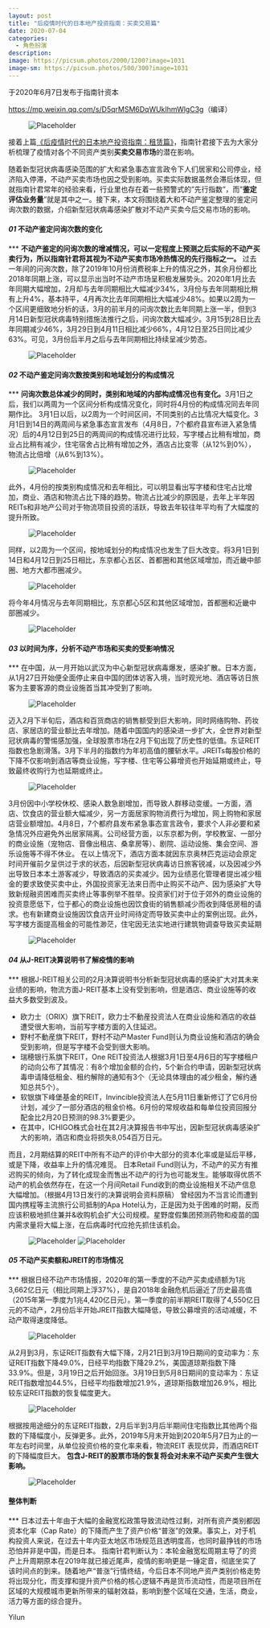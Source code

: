 ```yaml
---
layout: post
title: "后疫情时代的日本地产投资指南：买卖交易篇"
date: 2020-07-04
categories:
  - 角色扮演
description:
image: https://picsum.photos/2000/1200?image=1031
image-sm: https://picsum.photos/500/300?image=1031
---
```

于2020年6月7日发布于指南针资本

<a href="https://mp.weixin.qq.com/s/D5qrMSM6DqWUkIhmWlgC3g">https://mp.weixin.qq.com/s/D5qrMSM6DqWUkIhmWlgC3g</a>（编译）

<figure>
  <img src="https://i.loli.net/2020/09/19/jL58UzOvuPRTZnt.png" alt="Placeholder"/>
  <!--<figcaption>Gentrify cray pug authentic, cliche listicle actually subway tile woke semiotics af.</figcaption>-->
</figure>

接着上篇<a href="{{site.url}}/2020/07/04/Japanese-Real-Estate-Investment-Guide-Lease/">《后疫情时代的日本地产投资指南：租赁篇》</a>，指南针君接下去为大家分析梳理了疫情对各个不同资产类别<b>买卖交易市场</b>的潜在影响。
<!--break-->
随着新型冠状病毒感染范围的扩大和紧急事态宣言政令下人们居家和公司停业，经济陷入停滞，不动产买卖市场也因之受到影响。买卖实际数据虽然会滞后体现，但就指南针君常年的经验来看，行业里也存在着一些预警式的”先行指数”，而”<b>鉴定评估业务量</b>”就是其中之一。接下来，本文将围绕着大和不动产鉴定整理的鉴定问询次数的数据，介绍新型冠状病毒感染扩散对不动产买卖今后交易市场的影响。



<h4><i>01 </i>不动产鉴定问询次数的变化</h4>
***
<b>不动产鉴定的问询次数的增减情况，可以一定程度上预测之后实际的不动产买卖行为，所以指南针君将其视为不动产买卖市场冷热情况的先行指标之一。</b>
过去一年间的问询次数，除了2019年10月份消费税率上升的情况之外，其余月份都比2018年同期上涨，可以显示出当时不动产市场呈积极发展势头。2020年1月比去年同期大幅增加，2月却与去年同期相比大幅减少34%，3月份与去年同期相比稍有上升4%，基本持平，4月再次比去年同期相比大幅减少48%。如果以2周为一个区间更细致地分析的话，3月的前半月的问询次数比去年同期上涨一半，但到3月14日新型冠状病毒特别措施法推行之后，问询次数大幅减少。3月15到28日比去年同期减少46%，3月29日到4月11日相比减少66%，4月12日至25日同比减少63%。可见，3月份后半月之后与去年同期相比持续呈减少势态。


<figure>
  <img src="https://i.loli.net/2020/09/19/SOCjHyieqJa3FX1.png" alt="Placeholder"/>
  <!--<figcaption>Gentrify cray pug authentic, cliche listicle actually subway tile woke semiotics af.</figcaption>-->
</figure>

<h4><i>02 </i>不动产鉴定问询次数按类别和地域划分的构成情况</h4>
***
<b>问询次数总体减少的同时，类别和地域的内部构成情况也有变化。</b>3月1日之后，我们以两周为一个区间分析构成情况变化，同时将4月份的构成情况同去年同期作比。
3月1日以后，以2周为一个时间区间，不同类别的占比情况大幅变化。3月1日到14日的两周间与紧急事态宣言发布（4月8日，7个都府县宣布进入紧急情况）后的4月12日到25日的两周间的构成情况进行比较，写字楼占比稍有增加，商业占比稍有减少，住宅宿舍占比稍有增加之外，酒店占比变零（从12%到0%），物流占比倍增（从6%到13%）。

<figure>
  <img src="https://i.loli.net/2020/09/19/1rA6ezcQDYthFWn.png" alt="Placeholder"/>
  <!--<figcaption>Gentrify cray pug authentic, cliche listicle actually subway tile woke semiotics af.</figcaption>-->
</figure>

此外，4月份的按类别构成情况和去年相比，可以明显看出写字楼和住宅占比增加，商业、酒店和物流占比下降的趋势。物流占比减少的原因是，去年上半年因REITs和非地产公司对于物流项目投资的活跃，导致去年较往年平均有了大幅度的提升所致。
<figure>
  <img src="https://i.loli.net/2020/09/19/dBVUSGy7EcxOlZw.png" alt="Placeholder"/>
  <!--<figcaption>Gentrify cray pug authentic, cliche listicle actually subway tile woke semiotics af.</figcaption>-->
</figure>
同样，以2周为一个区间，按地域划分的构成情况也发生了巨大改变。将3月1日到14日和4月12日到25日相比，东京都心五区、首都圈和其他区域增加，而近畿中部圈、地方大都市圈减少。
<figure>
  <img src="https://i.loli.net/2020/09/19/HA5yh8P9ezlvxDc.png" alt="Placeholder"/>
  <!--<figcaption>Gentrify cray pug authentic, cliche listicle actually subway tile woke semiotics af.</figcaption>-->
</figure>
将今年4月情况与去年同期相比，东京都心5区和其他区域增加，首都圈和近畿中部圈减少。
<figure>
  <img src="https://i.loli.net/2020/09/19/yMNOSzQB5R6YZPj.png" alt="Placeholder"/>
  <!--<figcaption>Gentrify cray pug authentic, cliche listicle actually subway tile woke semiotics af.</figcaption>-->
</figure>

<h4><i>03 </i>以时间为序，分析不动产市场和买卖的受影响情况</h4>
***
在中国，从一月开始以武汉为中心新型冠状病毒爆发，感染扩散。日本方面，从1月27日开始便全面停止来自中国的团体访客入境，当时观光地、酒店等访日旅客为主要客源的商业设施首当其冲受到了影响。
<figure>
  <img src="https://i.loli.net/2020/09/19/uP4OzIEaWUHXLid.png" alt="Placeholder"/>
  <!--<figcaption>Gentrify cray pug authentic, cliche listicle actually subway tile woke semiotics af.</figcaption>-->
</figure>
迈入2月下半旬后，酒店和百货商店的销售额受到巨大影响，同时网络购物、药妆店、家居店的营业额比去年增加。随着中国国内的感染进一步扩大，全世界对新型冠状病毒的警惕感加强，全球股票市场在2月下旬出现了历史性的低值。东证REIT指数也急剧滑落。3月下半月的指数约为年初高值的腰斩水平。JREITs每股价格的下降不仅影响到酒店等商业设施，写字楼、住宅等公募增资也开始延期或终止，导致最终收购行为也延期或终止。
<figure>
  <img src="https://i.loli.net/2020/09/19/6ixdjPyaMRfI9Tp.png" alt="Placeholder"/>
  <!--<figcaption>Gentrify cray pug authentic, cliche listicle actually subway tile woke semiotics af.</figcaption>-->
</figure>
3月份因中小学校休校、感染人数急剧增加，而导致人群移动变缓。一方面，酒店、饮食店的营业额大幅减少，另一方面居家购物消费行为增加，网上购物和家居店营业额增加。4月8日，7个都府县发布紧急事态宣言政令，要求个人非必要和紧急情况外应避免外出居家隔离。公司经营方面，以东京都为例，学校教室、一部分的商业设施（宠物店、音像出租店、桑拿房等）、剧院、运动设施、集会空间、游乐设施等不得不休业。
在以上情况下，酒店方面本就因东京奥林匹克运动会原定时间开催前夕呈供过于求的状态，后因新型冠状病毒访日旅客锐减，以及因减少外出导致日本本土游客减少，导致酒店的买卖减少。因为业绩恶化管理者提出减少租金的要求致使买卖中止，外国投资家无法来日而中止购买不动产、因为感染扩大导致新规融资困难而买卖终止等事例举不胜举。投资家们对于位于郊外的商业设施的投资意愿低下，位于都心的商业设施也因饮食街的销售额减少而收到降低房租的请求。也有新建商业设施因饮食店开业时间待定而导致买卖中止的案例出现。此外，写字楼方面提高租金的可能性渺茫，住宅因无法实地进行建筑物调查导致买卖延期
<figure>
  <img src="https://i.loli.net/2020/09/19/28iltyTqYwRJUCM.png" alt="Placeholder"/>
  <!--<figcaption>Gentrify cray pug authentic, cliche listicle actually subway tile woke semiotics af.</figcaption>-->
</figure>

<h4><i>04 </i>从J-REIT决算说明书了解疫情的影响</h4>
***
根据J-REIT相关公司的2月决算说明书分析新型冠状病毒的感染扩大对其未来业绩的影响，物流方面J-REIT基本上没有受到影响，但是酒店、商业设施等的收益大多数受到波及。
<ul>
  <li>欧力士（ORIX）旗下REIT，欧力士不動産投资法人在商业设施和酒店的收益遭受很大影响，当前写字楼方面的入住延迟。</li>
  <li>野村不動産旗下REIT，野村不动产Master Fund则认为商业设施和酒店的确会受到影响，但是写字楼不会受到很大影响。</li>
  <li>瑞穂银行系旗下REIT，One REIT投资法人根据3月1日至4月6日的写字楼租户的动向公布了其情况：有8个增加金额的合约，5个新合约申请，因新型冠状病毒申请降低租金、租约解除的通知有3个（无论具体理由的减少租金，解约通知总共5个）。</li>
  <li>软银旗下峰堡基金的REIT，Invincible投资法人在5月11日重新修订了它6月份计划，减少了一部分酒店的租金价格。6月份的常规收益和每单位投资回报分配金比2月20日预测的98.3%要更少。</li>
  <li>在其中，ICHIGO株式会社在其2月决算报告书中写出，因新型冠状病毒感染扩大的影响，酒店和商业将损失8,054百万日元。</li>
</ul>
而且，2月期结算的REIT中所有不动产的评价中大部分的资本化率或是延后平移，或是下降，收益率上升的情况难觅。
日本Retail Fund则认为，不动产的买方有推迟购买的倾向，为了转化成现金而售出不动产的行为也可能发生。能够取得优质不动产的机会依然存在，在这一个月间Retail Fund收到的商业设施相关不动产信息大幅增加。（根据4月13日发行的决算说明会资料原稿）
曾经因为不当言论而遭到国内携程等主流旅行公司抵制的Apa Hotel认为，正是因为处于困难的时期，反而应该积极地抓住兼并&收购机会扩大公司规模。星野度假集团预测药物和疫苗的国内需求量将大幅上涨，在后病毒时代应抢先抓住该机会。
<figure>
  <img src="https://i.loli.net/2020/09/19/z7a6ZNRDqQLV9lG.png" alt="Placeholder"/>
  <img src="https://i.loli.net/2020/09/19/3I7BXlqp6JsCZ1P.png" alt="Placeholder"/>
  <!--<figcaption>Gentrify cray pug authentic, cliche listicle actually subway tile woke semiotics af.</figcaption>-->
</figure>

<h4><i>05 </i>不动产买卖额和JREIT的市场情况</h4>
***
根据日经不动产市场情报，2020年的第一季度的不动产买卖成绩额为1兆3,662亿日元（相比同期上浮37%），是自2018年金融危机后逼近了历史最高值（2015年第一季度为1兆4,420亿日元）。第一季度的前半期REIT取得了4,550亿日元的不动产，2月份后半开始JREIT指数大幅降低，导致公募增资的活动减缓，不动产取得速度降低。
<figure>
  <img src="https://i.loli.net/2020/09/19/XubgrJzhCWtqv8U.png" alt="Placeholder"/>
  <!--<figcaption>Gentrify cray pug authentic, cliche listicle actually subway tile woke semiotics af.</figcaption>-->
</figure>
从2月到3月，东证REIT指数有大幅下降，2月21日到3月19日期间的变动率为：东证REIT指数下降49.0%，日经平均指数下降29.2%，美国道琼斯指数下降33.9%。但是，3月19日之后开始回涨。3月19日到5月8日期间的变动率为：东证REIT指数增加44.5%，日经平均指数增加21.9%，道琼斯指数增加26.9%，相比较东证REIT指数的恢复幅度更大。
<figure>
  <img src="https://i.loli.net/2020/09/19/okJQIFWuUmNfbgX.png" alt="Placeholder"/>
  <!--<figcaption>Gentrify cray pug authentic, cliche listicle actually subway tile woke semiotics af.</figcaption>-->
</figure>
根据按用途细分的东证REIT指数，2月后半到3月后半期间住宅指数比其他两个指数的下降幅度小，反弹更多。此外，2019年5月末开始到2020年5月7日为止的一年左右时间里，从单位投资价格的变化率来看，物流REIT 表现优异，而酒店REIT的下降幅度巨大。
<b>包含J-REIT的股票市场的恢复将会对未来不动产买卖产生很大影响。</b>
<figure>
  <img src="https://i.loli.net/2020/09/19/gVjTa6yNKnLfBcd.png" alt="Placeholder"/>
  <!--<figcaption>Gentrify cray pug authentic, cliche listicle actually subway tile woke semiotics af.</figcaption>-->
</figure>
 
<h4>整体判断</h4>
***
日本过去十年由于大幅的金融宽松政策导致流动性过剩，对所有资产类别都因资本化率（Cap Rate）的下降而产生了资产价格“普涨”的效果。事实上，对于机构投资人来说，在过去十年内亚太地区市场规范且透明度高，也同时最挣钱的市场恐怕并非是中国，而是日本。
指南针君判断认为：本轮金融宽松周期主导了的资产上升周期原本在2019年就已接近尾声，疫情的影响更是一锤定音，彻底坐实了该时间点的到来。随着地产“普涨”行情终结，今后日本不同地产资产类别价格走势将出现分化，而支撑和提升资产价格的核心逻辑不再是货币流动性，而是项目所在区域的大规模城市更新所带来的辐射效益，影响到整个区域在交通，生活，商业，活力等方面的综合提升。  

Yilun